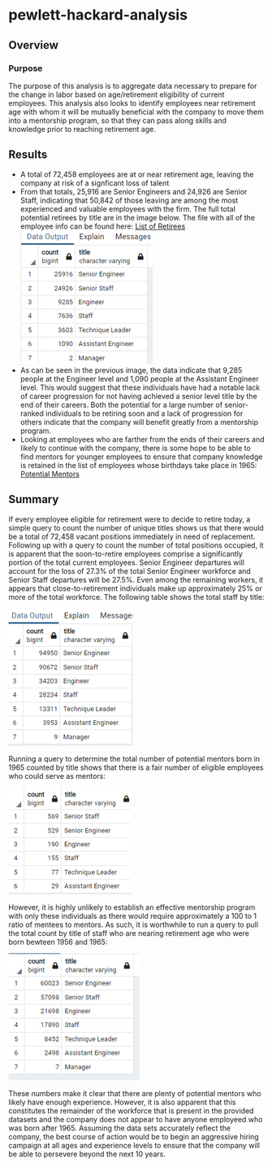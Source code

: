 # pewlett-hackard-analysis

## Overview

### Purpose

The purpose of this analysis is to aggregate data necessary to prepare for the change in labor based on age/retirement eligibility of current employees.  This analysis also looks to identify employees near retirement age with whom it will be mutually beneficial with the company to move them into a mentorship program, so that they can pass along skills and knowledge prior to reaching retirement age.

## Results

* A total of 72,458 employees are at or near retirement age, leaving the company at risk of a signficant loss of talent
* From that totals, 25,916 are Senior Engineers and 24,926 are Senior Staff, indicating that 50,842 of those leaving are among the most experienced and valuable employees with the firm.  The full total potential retirees by title are in the image below.  The file with all of the employee info can be found here: [List of Retirees](Data/unique_titles.csv)
![Retirement Count](Data/retirement_count.PNG)
* As can be seen in the previous image, the data indicate that 9,285 people at the Engineer level and 1,090 people at the Assistant Engineer level.  This would suggest that these individuals have had a notable lack of career progression for not having achieved a senior level title by the end of their careers.  Both the potential for a large number of senior-ranked individuals to be retiring soon and a lack of progression for others indicate that the company will benefit greatly from a mentorship program.
* Looking at employees who are farther from the ends of their careers and likely to continue with the company, there is some hope to be able to find mentors for younger employees to ensure that company knowledge is retained in the list of employees whose birthdays take place in 1965: [Potential Mentors](Data/mentorship_eligibility.csv)

## Summary

If every employee eligible for retirement were to decide to retire today, a simple query to count the number of unique titles shows us that there would be a total of 72,458 vacant positions immediately in need of replacement.  Following up with a query to count the number of total positions occupied, it is apparent that the soon-to-retire employees comprise a significantly portion of the total current employees.  Senior Engineer departures will account for the loss of 27.3% of the total Senior Engineer workforce and Senior Staff departures will be 27.5%.  Even among the remaining workers, it appears that close-to-retirement individuals make up approximately 25% or more of the total workforce.  The following table shows the total staff by title:

![Current Employees by Title](Data/total_employees_by_title.PNG)

Running a query to determine the total number of potential mentors born in 1965 counted by title shows that there is a fair number of eligible employees who could serve as mentors:

![Potential Mentors born in 1965](Data/mentors_1965.PNG)

However, it is highly unlikely to establish an effective mentorship program with only these individuals as there would require approximately a 100 to 1 ratio of mentees to mentors.  As such, it is worthwhile to run a query to pull the total count by title of staff who are nearing retirement age who were born bewteen 1956 and 1965: 

![All potential mentors](Data/mentors_1956_to_1965.PNG)

These numbers make it clear that there are plenty of potential mentors who likely have enough experience.  However, it is also apparent that this constitutes the remainder of the workforce that is present in the provided datasets and the company does not appear to have anyone employeed who was born after 1965.  Assuming the data sets accurately reflect the company, the best course of action would be to begin an aggressive hiring campaign at all ages and experience levels to ensure that the company will be able to persevere beyond the next 10 years.